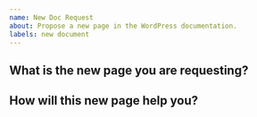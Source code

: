 ```yaml
---
name: New Doc Request
about: Propose a new page in the WordPress documentation.
labels: new document
---
```


## What is the new page you are requesting?
<!--
Please describe what the new page is, that you are requesting.
-->

## How will this new page help you?
<!--
Please describe how this page will help you. 
-->


